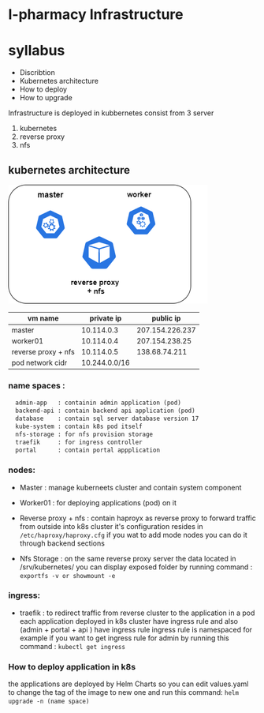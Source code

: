 # I-pharmacy Infrastructure

# syllabus

* Discribtion
* Kubernetes architecture
* How to deploy
* How to upgrade

Infrastructure is deployed in kubbernetes consist from  3 server 
1. kubernetes
2. reverse proxy
3. nfs

## kubernetes architecture  

![k8s](https://github.com/sherifkhedr/I-pharmacy/blob/master/infrak8s.drawio.png)   

| vm name | private ip  | public ip |  
|--------|--------|---------------------|
| master |  10.114.0.3  | 207.154.226.237 |
| worker01 |       10.114.0.4 |  207.154.238.25 |
| reverse proxy + nfs |  10.114.0.5    |      138.68.74.211      | 
| pod network cidr| 10.244.0.0/16 |

### name spaces :  
      admin-app   : containin admin application (pod) 
      backend-api : contain backend api application (pod)  
      database    : contain sql server database version 17
      kube-system : contain k8s pod itself
      nfs-storage : for nfs provision storage
      traefik     : for ingress controller
      portal      : contain portal appplication

### nodes:
* Master : manage kuberneets cluster and contain system component
* Worker01 : for deploying applications (pod) on it 
* Reverse proxy + nfs : contain haproyx as reverse proxy to forward traffic from outside into k8s cluster
it's configuration resides in ```/etc/haproxy/haproxy.cfg```
if you wat to add mode nodes you can do it through backend sections

* Nfs Storage : on the same reverse proxy server the data located in /srv/kubernetes/
you can display exposed folder by running command :
``` exportfs -v or showmount -e ```

### ingress:
   * traefik : to redirect traffic from reverse cluster to the application in a pod 
    each application deployed in k8s cluster have ingress rule and also (admin + portal + api ) have ingress rule
    ingress rule is namespaced for example if you want to get ingress rule for admin by running this command :
        ``` kubectl get ingress ```

### How to deploy application in k8s
the applications are deployed by Helm Charts so you can edit values.yaml to change the tag of the image to new one and run this command:
```helm upgrade ```<Release name >``` -n (name space) ```